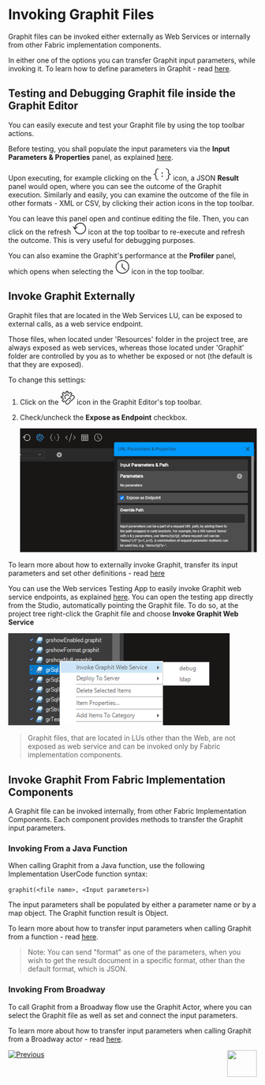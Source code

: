 # Invoking Graphit Files
Graphit files can be invoked either externally as Web Services or internally from other Fabric implementation components. 

In either one of the options you can transfer Graphit input parameters, while invoking it. To learn how to define parameters in Graphit - read [here](06_using_graphit_files_with_parameters.md).



## Testing and Debugging Graphit file inside the Graphit Editor

You can easily execute and test your Graphit file by using the top toolbar actions.

Before testing, you shall populate the input parameters via the **Input Parameters & Properties** panel, as explained [here](06_using_graphit_files_with_parameters.md). 

Upon executing, for example clicking on the <img src="images/show-output-json-icon.png"></img> icon, a JSON **Result** panel would open, where you can see the outcome of the Graphit execution. Similarly and easily, you can examine the outcome of the file in other formats - XML or CSV, by clicking their action icons in the top toolbar.

You can leave this panel open and continue editing the file. Then, you can click on the refresh <img src="images/refraesh-icon.png"></img> icon at the top toolbar to re-execute and refresh the outcome. This is very useful for debugging purposes.



You can also examine the Graphit's performance at the **Profiler** panel, which opens when selecting the <img src="images/profiler-icon.png"></img> icon in the top toolbar.



## Invoke Graphit Externally

Graphit files that are located in the Web Services LU, can be exposed to external calls, as a web service endpoint.

Those files, when located under 'Resources' folder in the project tree, are always exposed as web services, whereas those located under 'Graphit' folder are controlled by you as to whether be exposed or not (the default is that they are exposed).

To change this settings:

1. Click on the <img src="images/url-icon.png"></img> icon in the Graphit Editor's top toolbar.

2. Check/uncheck the **Expose as Endpoint** checkbox. 

   <img src="images/ws_graphit_path.png"></img> 

To learn more about how to externally invoke Graphit, transfer its input parameters and set other definitions - read [here](/articles/15_web_services_and_graphit/05_custom_ws.md#invoking-custom-apis)

You can use the Web services Testing App to easily invoke Graphit web service endpoints, as explained [here](/articles/15_web_services_and_graphit/11_swagger.md). <studio>You can open the testing app directly from the Studio, automatically pointing the Graphit file. To do so, at the project tree right-click the Graphit file and choose **Invoke Graphit Web Service**

![](images/47_invoking_graphit_files.png)



</studio>



> Graphit files, that are located in LUs other than the Web, are not exposed as web service and can be invoked only by Fabric implementation components.



## Invoke Graphit From Fabric Implementation Components

A Graphit file can be invoked internally, from other Fabric Implementation Components. Each component provides methods to transfer the Graphit input parameters.

### Invoking From a Java Function

When calling Graphit from a Java function, use the following Implementation UserCode function syntax:

`graphit(<file name>, <Input parameters>)`

The input parameters shall be populated by either a parameter name or by a map object. The Graphit function result is Object.

To learn more about how to transfer input parameters when calling Graphit from a function - read [here](06_using_graphit_files_with_parameters.md#invoking-from-a-java-function).

>  Note: You can send "format" as one of the parameters, when you wish to get the result document in a specific format, other than the default format, which is JSON.

### Invoking From Broadway

To call Graphit from a Broadway flow use the Graphit Actor, where you can select the Graphit file as well as set and connect the input parameters.

To learn more about how to transfer input parameters when calling Graphit from a Broadway actor - read [here](06_using_graphit_files_with_parameters.md#invoking-from-broadway).



[![Previous](/articles/images/Previous.png)](/articles/15_web_services_and_graphit/17_Graphit/04_graphit_node_properties.md)[<img align="right" width="60" height="54" src="/articles/images/Next.png">](/articles/15_web_services_and_graphit/17_Graphit/06_using_graphit_files_with_parameters.md)

